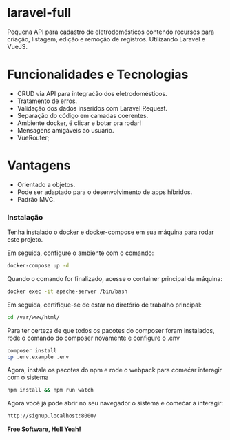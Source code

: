 # laravel-full

Pequena API para cadastro de eletrodomésticos contendo recursos para criação, listagem, edição e remoção de registros. Utilizando Laravel e VueJS.

# Funcionalidades e Tecnologias

  - CRUD via API para integraćão dos eletrodomésticos.
  - Tratamento de erros.
  - Validação dos dados inseridos com Laravel Request.
  - Separação do código em camadas coerentes.
  - Ambiente docker, é clicar e botar pra rodar!
  - Mensagens amigáveis ao usuário.
  - VueRouter;


# Vantagens
  - Orientado a objetos.
  - Pode ser adaptado para o desenvolvimento de apps híbridos.
  - Padrão MVC.

### Instalação

Tenha instalado o docker e docker-compose em sua máquina para rodar este projeto.

Em seguida, configure o ambiente com o comando:

```sh
docker-compose up -d
```

Quando o comando for finalizado, acesse o container principal da máquina:
```sh
docker exec -it apache-server /bin/bash
```

Em seguida, certifique-se de estar no diretório de trabalho principal:
```sh
cd /var/www/html/
```

Para ter certeza de que todos os pacotes do composer foram instalados, rode o comando do composer novamente e configure o .env
```sh
composer install
cp .env.example .env
```

Agora, instale os pacotes do npm e rode o webpack para comećar interagir com o sistema
```sh
npm install && npm run watch
```

Agora você já pode abrir no seu navegador o sistema e comećar a interagir:
```sh
http://signup.localhost:8000/
```


**Free Software, Hell Yeah!**
